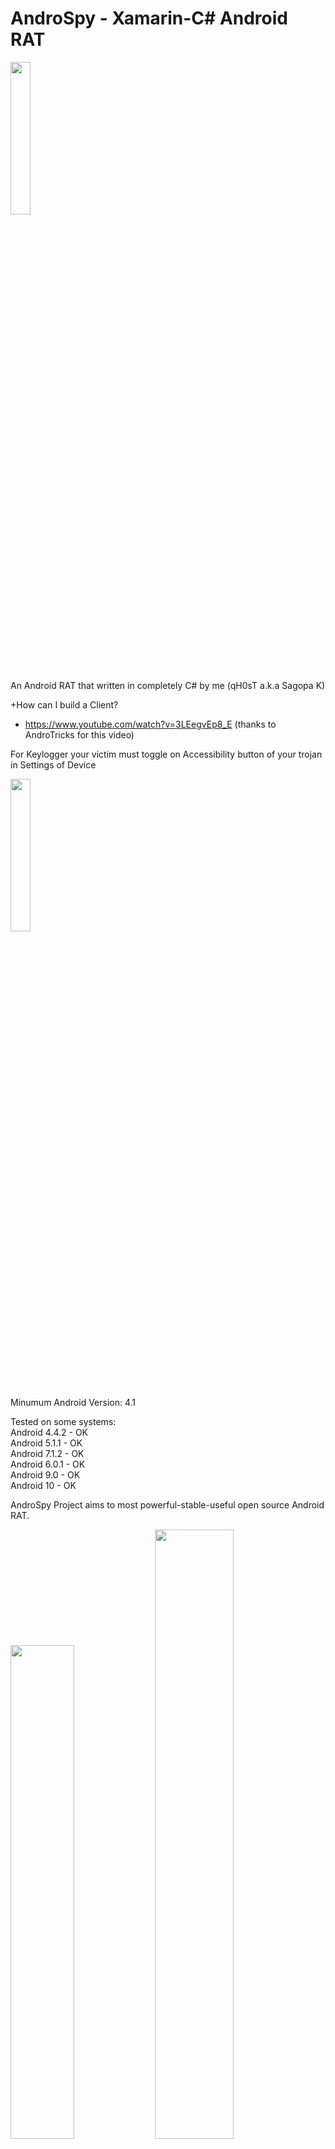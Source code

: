 # AndroSpy - Xamarin-C# Android RAT  
<img src="https://user-images.githubusercontent.com/45147475/89324496-096d1580-d690-11ea-86d2-1b8b1d484d35.png" width="25%"></img>   

An Android RAT that written in completely C# by me (qH0sT a.k.a Sagopa K)  

+How can I build a Client?  
- https://www.youtube.com/watch?v=3LEegvEp8_E  (thanks to AndroTricks for this video)  

For Keylogger your victim must toggle on Accessibility button of your trojan in Settings of Device  

<img src="https://user-images.githubusercontent.com/45147475/101618575-3e64ec80-3a23-11eb-8462-8d36606878d3.jpg" width="25%"></img> 

Minumum Android Version: 4.1    

Tested on some systems:  
Android 4.4.2 - OK  
Android 5.1.1 - OK  
Android 7.1.2 - OK  
Android 6.0.1 - OK  
Android 9.0   - OK  
Android 10    - OK  

AndroSpy Project aims to most powerful-stable-useful open source Android RAT.  
  
<img src="https://user-images.githubusercontent.com/45147475/101690450-5b7ad900-3a7e-11eb-93ca-e4a954f938ff.PNG" width="45%"></img>
<img src="https://user-images.githubusercontent.com/45147475/101690462-5ddd3300-3a7e-11eb-89ef-84b0a7a30de5.PNG" width="50%"></img>
<img src="https://user-images.githubusercontent.com/45147475/101690469-5fa6f680-3a7e-11eb-94b7-b1064253bdb7.PNG" width="45%"></img>
<img src="https://user-images.githubusercontent.com/45147475/101690479-6170ba00-3a7e-11eb-938c-29b0e6a3482a.PNG" width="45%"></img>
<img src="https://user-images.githubusercontent.com/45147475/101690443-59187f00-3a7e-11eb-9321-1ffb457cb6ab.PNG" width="35%"></img>
<img src="https://user-images.githubusercontent.com/45147475/101283748-83074280-37ed-11eb-94ff-3a508a0413c0.png" width="45%"></img>

# Update December 2020 on Version 3  

+Focus Mode on Live screen is now choose of User.  
+Added Live Screen (MediaProjection API has been available since API Level 21, for more: https://developer.android.com/reference/android/media/projection/MediaProjection  
+File Manager has been improvement.  
+Fully English version.  
+Now it is supporting 5 digits Port.  
+Fixed English Flag issue.  
+If device does not have any camera, you will see warning message.  
+Added victim name and ip adress as title of control windows. Ex: Keylogger - Victim@192.168.2.78:7675  
and other changes, fixing, improvents. :)

# Version 3  
+Added live Camera stream (with resolution,zoom,flash,quality controls and scene,focus,white balance mode)  
+Fixed loss data transfer  
+Some excess codes have been removed  
+Performance has been increased

# [+] Update on version V2  
+Added logs.  
+Added preview of clicked image into the filemaneger.  
+Added choose sizes of both front and back camera.  
+Some other fixes and changes.

# [+]Version Update 2 (first update as version)  
+Switching to ``System.Net.Sockets.NetworkStream`` from directly ``System.Net.Sockets.Socket`` Communitation. This change was more stable and fast. And Project has cleaner code.  
+Added Wifi,Bluetooth,Mobil Data etc. into  the Phone Infos form.  
+Added screen brightness option into the settings panel.  
+Some important updates-changes.

# [+]Update 1.3 (First stable Update)  
+Added "Add Shortcut to home screen" option into the Fun Manager.  
+Added Name of Phone Number into the Window that is showed when Incall or Outgoing Call starts in any Victim.  
+a Correction in SMS Manager.
  
# [+]Update 1.2 ( semi-stable Update :) )  
+Connection between Client and Server has been improvement.  
+Added 'Name' column into the Sms and Call Log manager.  
+Some visual changes.  
+Added dropped Pin URL into the Location Manager  
+Fixed terminate problem that caused by Ram Cleaner.  
+Fixed problem that caused when our trojan hides self from launcher.  
+Our trojan can hide it self from launcher.

# [+]Update 1.1  
+Major improvements  
+Added Flash/Torch option to Camera Manager and percentage status with progressbar.  
+Reconstructed Upload/Download file and added percentage status with progressbar.  
+Added Download Manager (you can download any file that you want into the victim's phone but you must put filename into textBox)  
+Added some features into Call Manager (Send sms to selected phone number directly, call selected number...)
+Added source into Microphone Manager (Mic, Call, Default)  
+Some visual improvements.
And more that I have forgot to write :)

# [+]Update 1.0  
+Critical improvements (in both Server and Client)  
+Re-made File Manager (more sightly, stable and useful)

# [+]Update 0.1.2  
+some improvements (in both Server and Client)  
+Notify when Call (incoming or outgoing) in any client starts.  
+Camera was improvement.
  
# User Manual
For Users:
For builder you must install msbuild tools latest version, JDK latest version and Android SDK Tools. Then open the file (in the \Debug\ path) that has .tht extension with Notepad and configure the paths in the this .tht file again to your side. And copy the files in the "Client" folder into the \ProjectFolder\ path in the Server side.

MsBuild Tools: https://download.visualstudio.microsoft.com/download/pr/c10c95d2-4fba-4858-a1aa-c3b4951c244b/54dedc13fbb321033e5d3297ac7c5ad8de484be2871153fe20599211135c9448/vs_BuildTools.exe  

(Check Xamarin checkBox in the installation panel)

For Developers:  
Your Visual Studio must have Xamarin Developing Kit then you can develop the Android side project (Client)
